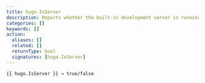 ```yaml
---
title: hugo.IsServer
description: Reports whether the built-in development server is running.
categories: []
keywords: []
action:
  aliases: []
  related: []
  returnType: bool
  signatures: [hugo.IsServer]
---
```


```go-html-template
{{ hugo.IsServer }} → true/false
```
